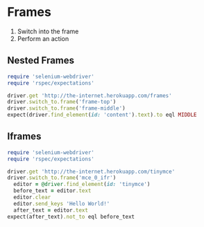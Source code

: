 # Frames

1. Switch into the frame
2. Perform an action

## Nested Frames

```ruby
require 'selenium-webdriver'
require 'rspec/expectations'

driver.get 'http://the-internet.herokuapp.com/frames'
driver.switch_to.frame('frame-top')
driver.switch_to.frame('frame-middle')
expect(driver.find_element(id: 'content').text).to eql MIDDLE
```

## Iframes

```ruby
require 'selenium-webdriver'
require 'rspec/expectations'

driver.get 'http://the-internet.herokuapp.com/tinymce'
driver.switch_to.frame('mce_0_ifr')
  editor = @driver.find_element(id: 'tinymce')
  before_text = editor.text
  editor.clear
  editor.send_keys 'Hello World!'
  after_text = editor.text
expect(after_text).not_to eql before_text
```

